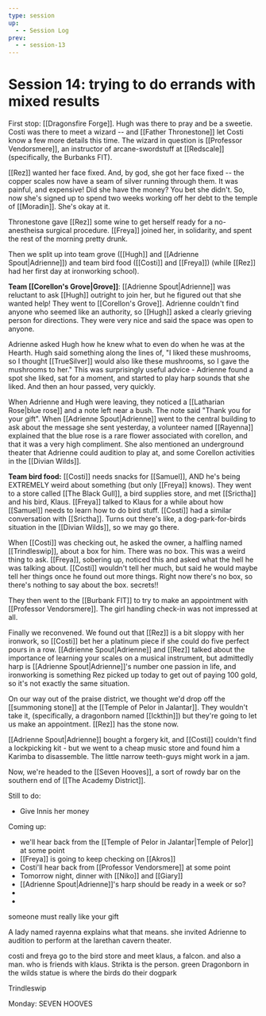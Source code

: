 ```yaml
---
type: session
up:
  - - Session Log
prev:
  - - session-13
---
```


# Session 14: trying to do errands with mixed results

First stop: [[Dragonsfire Forge]]. Hugh was there to pray and be a sweetie. Costi was there to meet a wizard -- and [[Father Thronestone]] let Costi know a few more details this time. The wizard in question is [[Professor Vendorsmere]], an instructor of arcane-swordstuff at [[Redscale]] (specifically, the Burbanks FIT). 

[[Rez]] wanted her face fixed. And, by god, she got her face fixed -- the copper scales now have a seam of silver running through them. It was painful, and expensive! Did she have the money? You bet she didn't. So, now she's signed up to spend two weeks working off her debt to the temple of [[Moradin]]. She's okay at it. 

Thronestone gave [[Rez]] some wine to get herself ready for a no-anestheisa surgical procedure. [[Freya]] joined her, in solidarity, and spent the rest of the morning pretty drunk.

Then we split up into team grove ([[Hugh]] and [[Adrienne Spout|Adrienne]]) and team bird food ([[Costi]] and [[Freya]]) (while [[Rez]] had her first day at ironworking school). 

**Team [[Corellon's Grove|Grove]]**: [[Adrienne Spout|Adrienne]] was reluctant to ask [[Hugh]] outright to join her, but he figured out that she wanted help! They went to [[Corellon's Grove]]. Adrienne couldn't find anyone who seemed like an authority, so [[Hugh]] asked a clearly grieving person for directions. They were very nice and said the space was open to anyone.

Adrienne asked Hugh how he knew what to even do when he was at the Hearth. Hugh said something along the lines of, "I liked these mushrooms, so I thought [[TrueSilver]] would also like these mushrooms, so I gave the mushrooms to her." This was surprisingly useful advice - Adrienne found a spot she liked, sat for a moment, and started to play harp sounds that she liked. And then an hour passed, very quickly. 

When Adrienne and Hugh were leaving, they noticed a [[Latharian Rose|blue rose]] and a note left near a bush. The note said "Thank you for your gift". When [[Adrienne Spout|Adrienne]] went to the central building to ask about the message she sent yesterday, a volunteer named [[Rayenna]] explained that the blue rose is a rare flower associated with corellon, and that it was a very high compliment. She also mentioned an underground theater that Adrienne could audition to play at, and some Corellon activities in the [[Divian Wilds]].

**Team bird food:** [[Costi]] needs snacks for [[Samuel]], AND he's being EXTREMELY weird about something (but only [[Freya]] knows). They went to a store called [[The Black Gull]], a bird supplies store, and met [[Srictha]] and his bird, Klaus. [[Freya]] talked to Klaus for a while about how [[Samuel]] needs to learn how to do bird stuff. [[Costi]] had a similar conversation with [[Srictha]]. Turns out there's like, a dog-park-for-birds situation in the [[Divian Wilds]], so we may go there. 

When [[Costi]] was checking out, he asked the owner, a halfling named [[Trindleswip]], about a box for him. There was no box. This was a weird thing to ask. [[Freya]], sobering up, noticed this and asked what the hell he was talking about. [[Costi]] wouldn't tell her much, but said he would maybe tell her things once he found out more things. Right now there's no box, so there's nothing to say about the box. secrets!! 

They then went to the [[Burbank FIT]] to try to make an appointment with [[Professor Vendorsmere]]. The girl handling check-in was not impressed at all. 

Finally we reconvened. We found out that [[Rez]] is a bit sloppy with her ironwork, so [[Costi]] bet her a platinum piece if she could do five perfect pours in a row. [[Adrienne Spout|Adrienne]] and [[Rez]] talked about the importance of learning your scales on a musical instrument, but admittedly harp is [[Adrienne Spout|Adrienne]]'s number one passion in life, and ironworking is something Rez picked up today to get out of paying 100 gold, so it's not exactly the same situation. 

On our way out of the praise district, we thought we'd drop off the [[summoning stone]] at the [[Temple of Pelor in Jalantar]]. They wouldn't take it, (specifically, a dragonborn named [[Ickthin]]) but they're going to let us make an appointment. [[Rez]] has the stone now.

[[Adrienne Spout|Adrienne]] bought a forgery kit, and [[Costi]] couldn't find a lockpicking kit - but we went to a cheap music store and found him a Karimba to disassemble. The little narrow teeth-guys might work in a jam.

Now, we're headed to the [[Seven Hooves]], a sort of rowdy bar on the southern end of  [[The Academy District]]. 


Still to do:
- Give Innis her money

Coming up:
- we'll hear back from the [[Temple of Pelor in Jalantar|Temple of Pelor]] at some point
- [[Freya]] is going to keep checking on [[Akros]]
- Costi'll hear back from [[Professor Vendorsmere]] at some point
- Tomorrow night, dinner with [[Niko]] and [[Giary]]
- [[Adrienne Spout|Adrienne]]'s harp should be ready in a week or so?
- 
- 


someone must really like your gift 

A lady named rayenna explains what that means. she invited Adrienne to audition to perform at the larethan cavern theater. 

costi and freya go to the bird store and meet klaus, a falcon. and also a man. who is friends with klaus. Strikta is the person. green Dragonborn in the wilds statue is where the birds do their dogpark 

Trindleswip 

Monday: SEVEN HOOVES 
